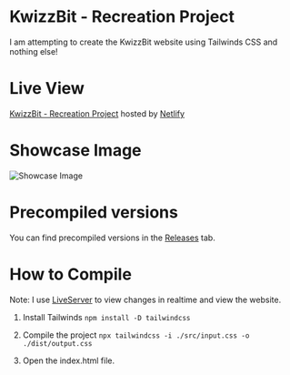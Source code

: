 # KwizzBit - Recreation Project
I am attempting to create the KwizzBit website using Tailwinds CSS and nothing else!

# Live View
[KwizzBit - Recreation Project](https://google.com) hosted by [Netlify](https://www.netlify.com/)

# Showcase Image 
![Showcase Image](https://i.imgur.com/HbFXevM.png)

# Precompiled versions
You can find precompiled versions in the [Releases](https://github.com/LiamTownsley2/KwizzBit-Project/releases) tab.

# How to Compile

Note: I use [LiveServer](https://marketplace.visualstudio.com/items?itemName=ritwickdey.LiveServer) to view changes in realtime and view the website.

1. Install Tailwinds
`npm install -D tailwindcss`

2. Compile the project
`npx tailwindcss -i ./src/input.css -o ./dist/output.css`

3. Open the index.html file.
